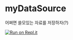 # myDataSource
어쩌면 쓸모있는 자료를 저장하자(?)

[![Run on Repl.it](https://repl.it/badge/github/ryu3065/myDataSource)](https://repl.it/github/ryu3065/myDataSource)